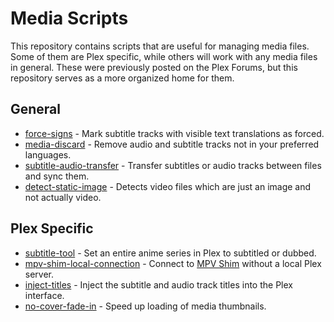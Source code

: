 # Media Scripts

This repository contains scripts that are useful for managing media files. Some of them are Plex specific, while others will work with any media files in general. These were previously posted on the Plex Forums, but this repository serves as a more organized home for them.

## General

 - [force-signs](https://github.com/iwalton3/media-scripts/tree/master/force-signs) - Mark subtitle tracks with visible text translations as forced.
 - [media-discard](https://github.com/iwalton3/media-scripts/tree/master/media-discard) - Remove audio and subtitle tracks not in your preferred languages.
 - [subtitle-audio-transfer](https://github.com/iwalton3/media-scripts/tree/master/subtitle-audio-transfer) - Transfer subtitles or audio tracks between files and sync them.
 - [detect-static-image](https://github.com/iwalton3/media-scripts/tree/master/detect-static-image) - Detects video files which are just an image and not actually video.

## Plex Specific

 - [subtitle-tool](https://github.com/iwalton3/media-scripts/tree/master/subtitle-tool-for-plex) - Set an entire anime series in Plex to subtitled or dubbed.
 - [mpv-shim-local-connection](https://github.com/iwalton3/media-scripts/tree/master/mpv-shim-local-connection-for-plex) - Connect to [MPV Shim](https://github.com/iwalton3/plex-mpv-shim) without a local Plex server.
 - [inject-titles](https://github.com/iwalton3/media-scripts/tree/master/inject-titles-for-plex) - Inject the subtitle and audio track titles into the Plex interface.
 - [no-cover-fade-in](https://github.com/iwalton3/media-scripts/tree/master/no-cover-fade-in) - Speed up loading of media thumbnails.

